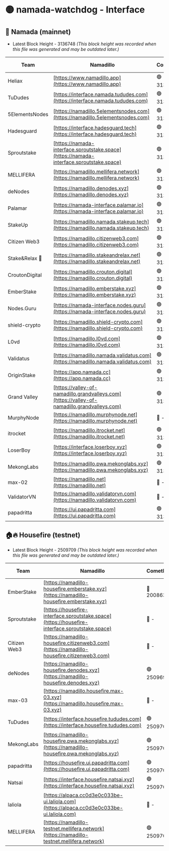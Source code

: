 # 🟡 namada-watchdog - Interface

## 🚀 Namada (mainnet)
- Latest Block Height - 3136748 *(This block height was recorded when this file was generated and may be outdated later.)*

| Team | Namadillo | CometBFT | Indexer | MASP Indexer |
|-|-|-|-|-|
| Heliax | [https://www.namadillo.app](https://www.namadillo.app) | 🟢 3136725 | 🟢 3136725 | 🟢 3136725 |
| TuDudes | [https://interface.namada.tududes.com](https://interface.namada.tududes.com) | 🟢 3136725 | 🟢 3136725 | 🟢 3136725 |
| 5ElementsNodes | [https://namadillo.5elementsnodes.com](https://namadillo.5elementsnodes.com) | 🟢 3136726 | 🟢 3136726 | 🟢 3136726 |
| Hadesguard | [https://interface.hadesguard.tech](https://interface.hadesguard.tech) | 🟢 3136726 | 🟢 3136726 | 🟢 3136726 |
| Sproutstake | [https://namada-interface.sproutstake.space](https://namada-interface.sproutstake.space) | 🟢 3136727 | 🟢 3136727 | 🟢 3136727 |
| MELLIFERA | [https://namadillo.mellifera.network](https://namadillo.mellifera.network) | 🟢 3136729 | 🟢 3136729 | 🟢 3136729 |
| deNodes | [https://namadillo.denodes.xyz](https://namadillo.denodes.xyz) | 🟢 3136729 | 🟢 3136729 | 🟢 3136729 |
| Palamar | [https://namada-interface.palamar.io](https://namada-interface.palamar.io) | 🟢 3136730 | 🟢 3136730 | 🟢 3136730 |
| StakeUp | [https://namadillo.namada.stakeup.tech](https://namadillo.namada.stakeup.tech) | 🟢 3136731 | 🟢 3136731 | 🟢 3136731 |
| Citizen Web3 | [https://namadillo.citizenweb3.com](https://namadillo.citizenweb3.com) | 🟢 3136732 | 🟢 3136731 | 🟢 3136732 |
| Stake&Relax 🦥 | [https://namadillo.stakeandrelax.net](https://namadillo.stakeandrelax.net) | 🟢 3136732 | 🟢 3136732 | 🟢 3136732 |
| CroutonDigital | [https://namadillo.crouton.digital](https://namadillo.crouton.digital) | 🟢 3136733 | 🟢 3136733 | 🟢 3136733 |
| EmberStake | [https://namadillo.emberstake.xyz](https://namadillo.emberstake.xyz) | 🟢 3136734 | 🟢 3136734 | 🟢 3136734 |
| Nodes.Guru | [https://namada-interface.nodes.guru](https://namada-interface.nodes.guru) | 🟢 3136735 | 🟢 3136735 | 🟢 3136735 |
| shield-crypto | [https://namadillo.shield-crypto.com](https://namadillo.shield-crypto.com) | 🟢 3136736 | 🟢 3136735 | 🟢 3136736 |
| L0vd | [https://namadillo.l0vd.com](https://namadillo.l0vd.com) | 🟢 3136737 | 🟢 3136737 | 🟢 3136737 |
| Validatus | [https://namadillo.namada.validatus.com](https://namadillo.namada.validatus.com) | 🟢 3136738 | 🟢 3136738 | 🟢 3136738 |
| OriginStake | [https://app.namada.cc](https://app.namada.cc) | 🟢 3136739 | 🟢 3136738 | 🟢 3136738 |
| Grand Valley | [https://valley-of-namadillo.grandvalleys.com](https://valley-of-namadillo.grandvalleys.com) | 🟢 3136739 | 🟢 3136738 | 🟢 3136739 |
| MurphyNode | [https://namadillo.murphynode.net](https://namadillo.murphynode.net) | 🔴 - | 🔴 - | 🔴 - |
| itrocket | [https://namadillo.itrocket.net](https://namadillo.itrocket.net) | 🟢 3136742 | 🟢 3136742 | 🟢 3136742 |
| LoserBoy | [https://interface.loserboy.xyz](https://interface.loserboy.xyz) | 🟢 3136742 | 🟢 3136742 | 🟢 3136742 |
| MekongLabs | [https://namadillo.pwa.mekonglabs.xyz](https://namadillo.pwa.mekonglabs.xyz) | 🟢 3136743 | 🟢 3136743 | 🟢 3136743 |
| max-02 | [https://namadillo.net](https://namadillo.net) | 🔴 - | 🔴 - | 🔴 - |
| ValidatorVN | [https://namadillo.validatorvn.com](https://namadillo.validatorvn.com) | 🔴 - | 🔴 - | 🔴 - |
| papadritta | [https://ui.papadritta.com](https://ui.papadritta.com) | 🟢 3136748 | 🟢 3136748 | 🟢 3136748 |

## 🏠🔥 Housefire (testnet)
- Latest Block Height - 2509709 *(This block height was recorded when this file was generated and may be outdated later.)*

| Team | Namadillo | CometBFT | Indexer | MASP Indexer |
|-|-|-|-|-|
| EmberStake | [https://namadillo-housefire.emberstake.xyz](https://namadillo-housefire.emberstake.xyz) | 🔴 2008636 | 🔴 - | 🔴 - |
| Sproutstake | [https://housefire-interface.sproutstake.space](https://housefire-interface.sproutstake.space) | 🔴 - | 🔴 - | 🔴 - |
| Citizen Web3 | [https://namadillo-housefire.citizenweb3.com](https://namadillo-housefire.citizenweb3.com) | 🔴 - | 🔴 - | 🔴 - |
| deNodes | [https://namadillo-housefire.denodes.xyz](https://namadillo-housefire.denodes.xyz) | 🟢 2509697 | 🟢 2509696 | 🟢 2509697 |
| max-03 | [https://namadillo.housefire.max-03.xyz](https://namadillo.housefire.max-03.xyz) | 🔴 - | 🔴 - | 🔴 - |
| TuDudes | [https://interface.housefire.tududes.com](https://interface.housefire.tududes.com) | 🟢 2509705 | 🟢 2509705 | 🟢 2509705 |
| MekongLabs | [https://namadillo-housefire.pwa.mekonglabs.xyz](https://namadillo-housefire.pwa.mekonglabs.xyz) | 🟢 2509706 | 🟢 2509705 | 🟢 2509705 |
| papadritta | [https://housefire.ui.papadritta.com](https://housefire.ui.papadritta.com) | 🟢 2509706 | 🟢 2509706 | 🟢 2509706 |
| Natsai | [https://interface.housefire.natsai.xyz](https://interface.housefire.natsai.xyz) | 🟢 2509707 | 🟢 2509707 | 🟢 2509707 |
| laliola | [https://alpaca.cc0d3e0c033be-ui.laliola.com](https://alpaca.cc0d3e0c033be-ui.laliola.com) | 🔴 - | 🔴 - | 🔴 - |
| MELLIFERA | [https://namadillo-testnet.mellifera.network](https://namadillo-testnet.mellifera.network) | 🟢 2509709 | 🟢 2509709 | 🟢 2509709 |

